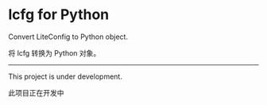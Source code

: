# lcfg for Python

Convert LiteConfig to Python object.

将 lcfg 转换为 Python 对象。

___

This project is under development.

此项目正在开发中